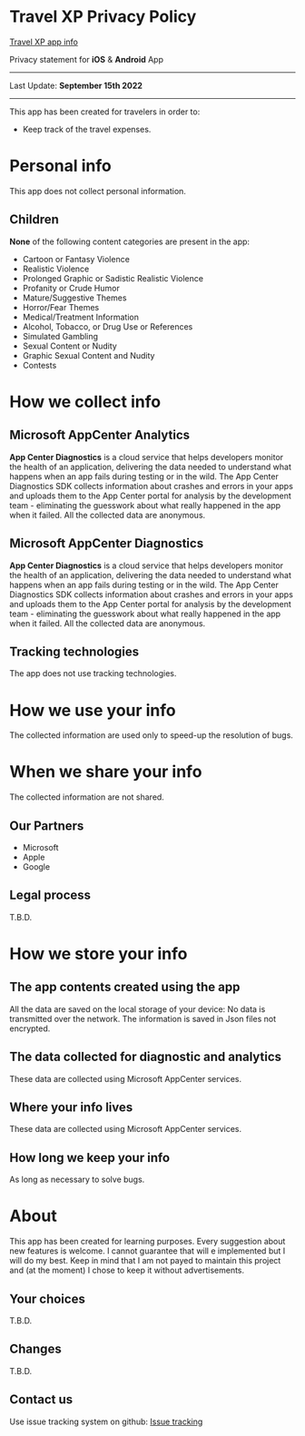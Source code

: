 # Travel XP Privacy Policy

[Travel XP app info](./index.html)

Privacy statement for **iOS** & **Android** App

* * *

Last Update: **September 15th 2022**

* * *

This app has been created for travelers in order to:

* Keep track of the travel expenses.

# Personal info

This app does not collect personal information.

## Children

**None** of the following content categories are present in the app:

* Cartoon or Fantasy Violence
* Realistic Violence
* Prolonged Graphic or Sadistic Realistic Violence
* Profanity or Crude Humor
* Mature/Suggestive Themes
* Horror/Fear Themes
* Medical/Treatment Information
* Alcohol, Tobacco, or Drug Use or References
* Simulated Gambling
* Sexual Content or Nudity
* Graphic Sexual Content and Nudity
* Contests

# How we collect info

## Microsoft AppCenter Analytics

**App Center Diagnostics** is a cloud service that helps developers monitor the health of an application, delivering the data needed to understand what happens when an app fails during testing or in the wild.
The App Center Diagnostics SDK collects information about crashes and errors in your apps and uploads them to the App Center portal for analysis by the development team - eliminating the guesswork about what really happened in the app when it failed.
All the collected data are anonymous.

## Microsoft AppCenter Diagnostics

**App Center Diagnostics** is a cloud service that helps developers monitor the health of an application, delivering the data needed to understand what happens when an app fails during testing or in the wild.
The App Center Diagnostics SDK collects information about crashes and errors in your apps and uploads them to the App Center portal for analysis by the development team - eliminating the guesswork about what really happened in the app when it failed.
All the collected data are anonymous.

## Tracking technologies

The app does not use tracking technologies.

# How we use your info

The collected information are used only to speed-up the resolution of bugs.

# When we share your info

The collected information are not shared.

## Our Partners

* Microsoft 
* Apple
* Google

## Legal process

T.B.D.

# How we store your info

## The app contents created using the app 

All the data are saved on the local storage of your device: No data is transmitted over the network.
The information is saved in Json files not encrypted.

## The data collected for diagnostic and analytics 

These data are collected using Microsoft AppCenter services.

## Where your info lives

These data are collected using Microsoft AppCenter services.

## How long we keep your info

As long as necessary to solve bugs.

# About

This app has been created for learning purposes.
Every suggestion about new features is welcome. I cannot guarantee that will e implemented but I will do my best.
Keep in mind that I am not payed to maintain this project and (at the moment) I chose to keep it without advertisements.

## Your choices

T.B.D.

## Changes

T.B.D.

## Contact us

Use issue tracking system on github: [Issue tracking](https://github.com/riversx/travel-xp/issues)

